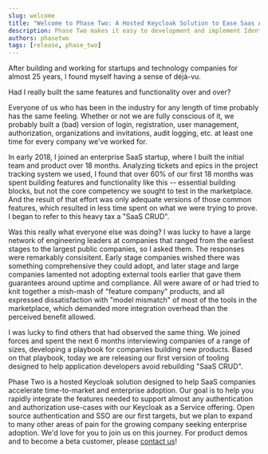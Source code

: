 ```yaml
---
slug: welcome
title: "Welcome to Phase Two: A Hosted Keycloak Solution to Ease Saas Application Development"
description: Phase Two makes it easy to development and implement Identity and Access Management into any Saas application leveraging the capabilities of Keycloak.
authors: phasetwo
tags: [release, phase_two]
---
```


After building and working for startups and technology companies for almost 25 years, I found myself having a sense of déjà-vu.

Had I really built the same features and functionality over and over?

<!--truncate-->

Everyone of us who has been in the industry for any length of time probably has the same feeling. Whether or not we are fully conscious of it, we probably built a (bad) version of login, registration, user management, authorization, organizations and invitations, audit logging, etc. at least one time for every company we've worked for.

In early 2018, I joined an enterprise SaaS startup, where I built the initial team and product over 18 months. Analyzing tickets and epics in the project tracking system we used, I found that over 60% of our first 18 months was spent building features and functionality like this -- essential building blocks, but not the core competency we sought to test in the marketplace. And the result of that effort was only adequate versions of those common features, which resulted in less time spent on what we were trying to prove. I began to refer to this heavy tax a "SaaS CRUD".

Was this really what everyone else was doing? I was lucky to have a large network of engineering leaders at companies that ranged from the earliest stages to the largest public companies, so I asked them. The responses were remarkably consisitent. Early stage companies wished there was something comprehensive they could adopt, and later stage and large companies lamented not adopting external tools earlier that gave them guarantees around uptime and compliance. All were aware of or had tried to knit together a mish-mash of "feature company" products, and all expressed dissatisfaction with "model mismatch" of most of the tools in the marketplace, which demanded more integration overhead than the perceived benefit allowed.

I was lucky to find others that had observed the same thing. We joined forces and spent the next 6 months interviewing companies of a range of sizes, developing a playbook for companies building new products. Based on that playbook, today we are releasing our first version of tooling designed to help application developers avoid rebuilding "SaaS CRUD".

Phase Two is a hosted Keycloak solution designed to help SaaS companies accelerate time-to-market and enterprise adoption. Our goal is to help you rapidly integrate the features needed to support almost any authentication and authorization use-cases with our Keycloak as a Service offering. Open source authentication and SSO are our first targets, but we plan to expand to many other areas of pain for the growing company seeking enterprise adoption. We'd love for you to join us on this journey. For product demos and to become a beta customer, please [contact us](mailto:support@phasetwo.io)!
